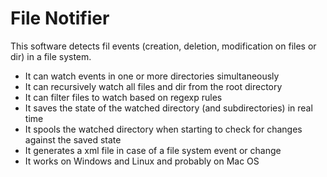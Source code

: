 # File Notifier
This software detects fil events (creation, deletion, modification on files or dir) in a file system. 

* It can watch events in one or more directories simultaneously
* It can recursively watch all files and dir from the root directory 
* It can filter files to watch based on regexp rules
* It saves the state of the watched directory (and subdirectories) in real time
* It spools the watched directory when starting to check for changes against the saved state
* It generates a xml file in case of a file system event or change
* It works on Windows and Linux and probably on Mac OS
